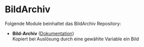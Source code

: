 # BildArchiv

Folgende Module beinhaltet das BildArchiv Repository:

- __Bild-Archiv__ ([Dokumentation](BildArchiv))  
	Kopiert bei Auslösung durch eine gewählte Variable ein Bild
